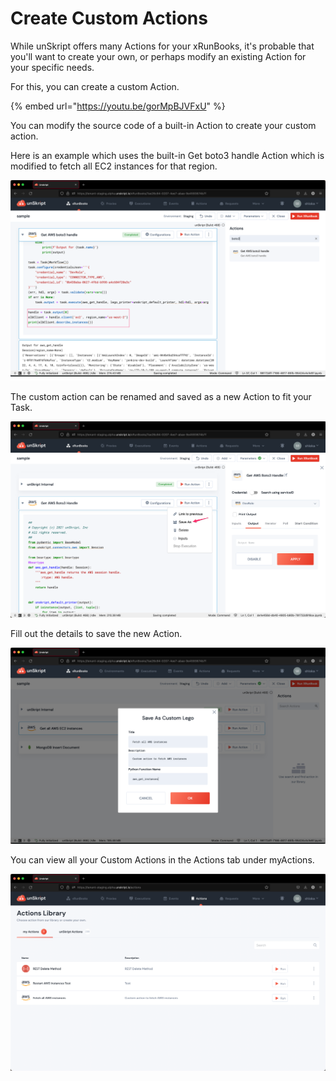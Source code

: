 # Create Custom Actions

While unSkript offers many Actions for your xRunBooks, it's probable that you'll want to create your own, or perhaps modify an existing Action for your specific needs.

For this, you can create a custom Action.

{% embed url="https://youtu.be/gorMpBJVFxU" %}

You can modify the source code of a built-in Action to create your custom action.&#x20;

Here is an example which uses the built-in Get boto3 handle Action which is modified to fetch all EC2 instances for that region.

![](<../../.gitbook/assets/image (1).png>)

The custom action can be renamed and saved as a new Action to fit your Task.&#x20;

![](<../../.gitbook/assets/image (3).png>)

Fill out the details to save the new Action.

![](<../../.gitbook/assets/image (2).png>)

You can view all your Custom Actions in the Actions tab under myActions.

![](../../.gitbook/assets/image.png)
